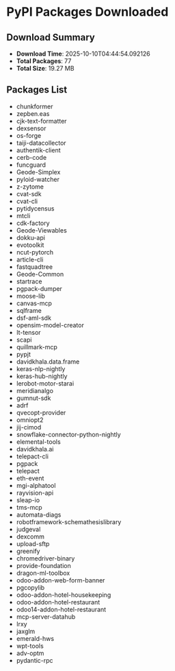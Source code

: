# PyPI Packages Downloaded

## Download Summary
- **Download Time**: 2025-10-10T04:44:54.092126
- **Total Packages**: 77
- **Total Size**: 19.27 MB

## Packages List
- chunkformer
- zepben.eas
- cjk-text-formatter
- dexsensor
- os-forge
- taiji-datacollector
- authentik-client
- cerb-code
- funcguard
- Geode-Simplex
- pyloid-watcher
- z-zytome
- cvat-sdk
- cvat-cli
- pytidycensus
- mtcli
- cdk-factory
- Geode-Viewables
- dokku-api
- evotoolkit
- ncut-pytorch
- article-cli
- fastquadtree
- Geode-Common
- startrace
- pgpack-dumper
- moose-lib
- canvas-mcp
- sqlframe
- dsf-aml-sdk
- opensim-model-creator
- lt-tensor
- scapi
- quillmark-mcp
- pypjt
- davidkhala.data.frame
- keras-nlp-nightly
- keras-hub-nightly
- lerobot-motor-starai
- meridianalgo
- gumnut-sdk
- adrf
- qvecopt-provider
- omniopt2
- jij-cimod
- snowflake-connector-python-nightly
- elemental-tools
- davidkhala.ai
- telepact-cli
- pgpack
- telepact
- eth-event
- mgi-alphatool
- rayvision-api
- sleap-io
- tms-mcp
- automata-diags
- robotframework-schemathesislibrary
- judgeval
- dexcomm
- upload-sftp
- greenify
- chromedriver-binary
- provide-foundation
- dragon-ml-toolbox
- odoo-addon-web-form-banner
- pgcopylib
- odoo-addon-hotel-housekeeping
- odoo-addon-hotel-restaurant
- odoo14-addon-hotel-restaurant
- mcp-server-datahub
- lrxy
- jaxglm
- emerald-hws
- wpt-tools
- adv-optm
- pydantic-rpc

